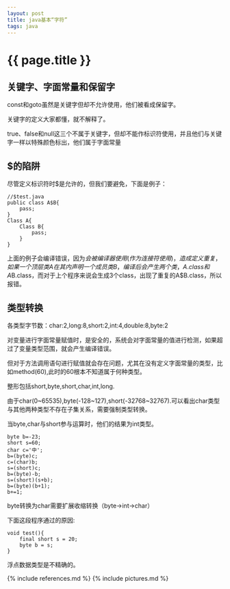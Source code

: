```yaml
---
layout: post
title: java基本“字符”
tags: java
---
```


{{ page.title }}
================

关键字、字面常量和保留字
------------------------

const和goto虽然是关键字但却不允许使用，他们被看成保留字。

关键字的定义大家都懂，就不解释了。

true、false和null这三个不属于关键字，但却不能作标识符使用，并且他们与关键字一样以特殊颜色标出，他们属于字面常量

$的陷阱
-------

尽管定义标识符时$是允许的，但我们要避免，下面是例子：
	
	//$test.java
	public class A$B{
		pass;
	}
	Class A{
		Class B{
			pass;
		}
	}

上面的例子会编译错误，因为$会被编译器使用(作为连接符使用)，造成定义重复，如果一个顶层类A在其内声明一个成员类B，编译后会产生两个类，A.class和A$B.class，而对于上个程序来说会生成3个class，出现了重复的A$B.class，所以报错。

类型转换
--------

各类型字节数：char:2,long:8,short:2,int:4,double:8,byte:2

对变量进行字面常量赋值时，是安全的，系统会对字面常量的值进行检测，如果超过了变量类型范围，就会产生编译错误。

但对于方法调用语句进行赋值就会存在问题，尤其在没有定义字面常量的类型，比如method(60),此时的60根本不知道属于何种类型。

整形包括short,byte,short,char,int,long.

由于char(0~65535),byte(-128~127),short(-32768~32767).可以看出char类型与其他两种类型不存在子集关系，需要强制类型转换。

当byte,char与short参与运算时，他们的结果为int类型。

	byte b=-23;
	short s=60;
	char c='中';
	b=(byte)c;
	c=(char)b;
	s=(short)c;
	b=(byte)-b;
	s=(short)(s+b);
	b=(byte)(b+1);
	b+=1;

byte转换为char需要扩展收缩转换（byte->int->char）

下面这段程序通过的原因:

	void test(){
		final short s = 20;
		byte b = s;
	}

浮点数据类型是不精确的。


{% include references.md %}
{% include pictures.md %}
